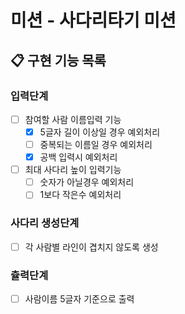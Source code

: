 # 미션 - 사다리타기 미션

## 📋 구현 기능 목록

### 입력단계

- [ ] 참여할 사람 이름입력 기능
  - [x] 5글자 길이 이상일 경우 예외처리
  - [ ] 중복되는 이름일 경우 예외처리
  - [x] 공백 입력시 예외처리
  
- [ ] 최대 사다리 높이 입력기능
  - [ ] 숫자가 아닐경우 예외처리
  - [ ] 1보다 작은수 예외처리

### 사다리 생성단계

- [ ] 각 사람별 라인이 겹치지 않도록 생성

### 츌력단계

- [ ] 사람이름 5글자 기준으로 출력